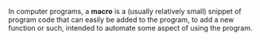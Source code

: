 In computer programs, a **macro** is a (usually relatively small) snippet of program code that can easily be added to the program, to add a new function or such, intended to automate some aspect of using the program.
